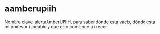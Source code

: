 # aamberupiih
Nombre clave: alertaAmberUPIIH, para saber dónde está vacío, dónde está mi profesor funeable y que esto comience a crecer

